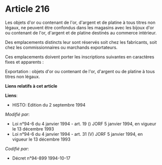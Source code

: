 # Article 216

Les objets d'or ou contenant de l'or, d'argent et de platine à tous titres non légaux, ne peuvent être confondus dans les
magasins avec les bijoux d'or ou contenant de l'or, d'argent et de platine destinés au commerce intérieur.

Des emplacements distincts leur sont réservés soit chez les fabricants, soit chez les commissionnaires ou marchands
exportateurs.

Ces emplacements doivent porter les inscriptions suivantes en caractères fixes et apparents :

Exportation : objets d'or ou contenant de l'or, d'argent ou de platine à tous titres non légaux.

**Liens relatifs à cet article**

**Liens**:

  - HISTO: Edition du 2 septembre 1994

_Modifié par_:

  - Loi n°94-6 du 4 janvier 1994 - art. 19 () JORF 5 janvier 1994, en vigueur le 13 décembre 1993
  - Loi n°94-6 du 4 janvier 1994 - art. 31 (V) JORF 5 janvier 1994, en vigueur le 13 décembre 1993

_Codifié par_:

  - Décret n°94-899 1994-10-17
